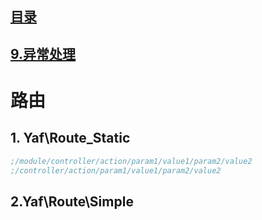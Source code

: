## [目录](https://github.com/jhq0113/yafr/blob/master/docs/index.md)

## [9.异常处理](https://github.com/jhq0113/yafr/blob/master/docs/yaf/9.异常处理.md)

# 路由

## 1. Yaf\Route_Static 
```ini
;/module/controller/action/param1/value1/param2/value2
;/controller/action/param1/value1/param2/value2
```

## 2.Yaf\Route\Simple 


